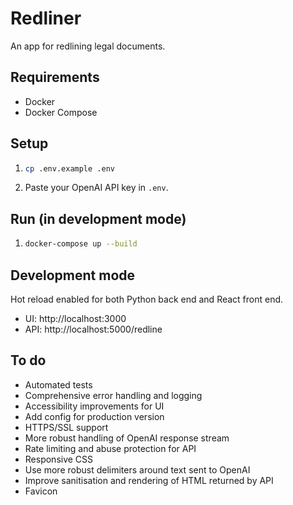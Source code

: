 # Redliner

An app for redlining legal documents.

## Requirements

- Docker
- Docker Compose

## Setup

1. ```bash
   cp .env.example .env
   ```
2. Paste your OpenAI API key in `.env`.

## Run (in development mode)

1. ```bash
   docker-compose up --build
   ```

## Development mode

Hot reload enabled for both Python back end and React front end.

- UI: http://localhost:3000
- API: http://localhost:5000/redline

## To do

- Automated tests
- Comprehensive error handling and logging
- Accessibility improvements for UI
- Add config for production version
- HTTPS/SSL support
- More robust handling of OpenAI response stream
- Rate limiting and abuse protection for API
- Responsive CSS
- Use more robust delimiters around text sent to OpenAI
- Improve sanitisation and rendering of HTML returned by API
- Favicon
